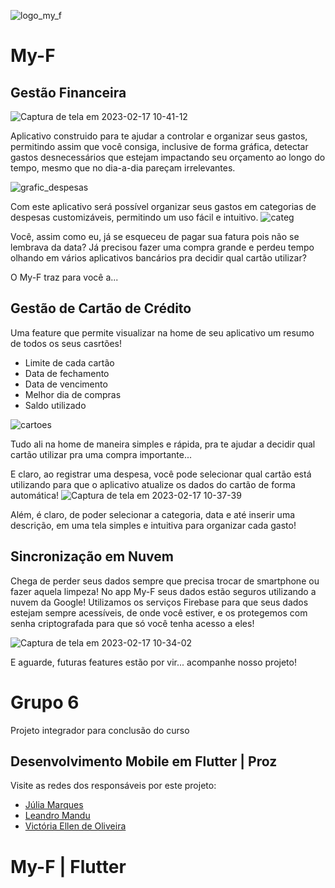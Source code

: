 ![logo_my_f](https://user-images.githubusercontent.com/25371759/219663242-2b5d5f06-45e1-40c9-8c79-26869cd43208.jpg)


# My-F

## Gestão Financeira

![Captura de tela em 2023-02-17 10-41-12](https://user-images.githubusercontent.com/25371759/219668449-200660bd-fa26-4af9-a98d-3ac2dee17560.png)


Aplicativo construido para te ajudar a controlar e organizar seus gastos, permitindo assim que você consiga, inclusive de forma gráfica, detectar gastos desnecessários que estejam impactando seu orçamento ao longo do tempo, mesmo que no dia-a-dia pareçam irrelevantes.

![grafic_despesas](https://user-images.githubusercontent.com/25371759/219669064-0a632f28-a281-40e9-84a7-fe02e419fbaf.png)



Com este aplicativo será possível organizar seus gastos em categorias de despesas customizáveis, permitindo um uso fácil e intuitivo.
![categ](https://user-images.githubusercontent.com/25371759/219669920-5ec73383-b1db-476d-95f7-059f85bf1df7.png)



Você, assim como eu, já se esqueceu de pagar sua fatura pois não se lembrava da data?
Já precisou fazer uma compra grande e perdeu tempo olhando em vários aplicativos bancários pra decidir qual cartão utilizar?

O My-F traz para você a...

## Gestão de Cartão de Crédito

Uma feature que permite visualizar na home de seu aplicativo um resumo de todos os seus casrtões!
- Limite de cada cartão
- Data de fechamento
- Data de vencimento
- Melhor dia de compras
- Saldo utilizado

![cartoes](https://user-images.githubusercontent.com/25371759/219670858-57b925ea-9764-4202-be71-07243b75c005.png)



Tudo ali na home de maneira simples e rápida, pra te ajudar a decidir qual cartão utilizar pra uma compra importante...

E claro, ao registrar uma despesa, você pode selecionar qual cartão está utilizando para que o aplicativo atualize os dados do cartão de forma automática! 
![Captura de tela em 2023-02-17 10-37-39](https://user-images.githubusercontent.com/25371759/219671543-ea314145-f54d-4ef4-a653-95d132f61cf0.png)

Além, é claro, de poder selecionar a categoria, data e até inserir uma descrição, em uma tela simples e intuitiva para organizar cada gasto!

## Sincronização em Nuvem

Chega de perder seus dados sempre que precisa trocar de smartphone ou fazer aquela limpeza!
No app My-F seus dados estão seguros utilizando a nuvem da Google!
Utilizamos os serviços Firebase para que seus dados estejam sempre acessíveis, de onde você estiver,
e os protegemos com senha criptografada para que só você tenha acesso a eles!

![Captura de tela em 2023-02-17 10-34-02](https://user-images.githubusercontent.com/25371759/219671874-3692a926-8027-4833-9a51-6ec7e4351ff2.png)

E aguarde, futuras features estão por vir... acompanhe nosso projeto!




# Grupo 6

Projeto integrador para conclusão do curso
##  Desenvolvimento Mobile em Flutter | Proz

Visite as redes dos responsáveis por este projeto:

- [Júlia Marques](https://www.linkedin.com/in/marques-julia/)
- [Leandro Mandu](https://www.linkedin.com/in/leandro-mandu/)
- [Victória Ellen de Oliveira](https://www.linkedin.com/in/victoriaellen/)

# My-F | Flutter
